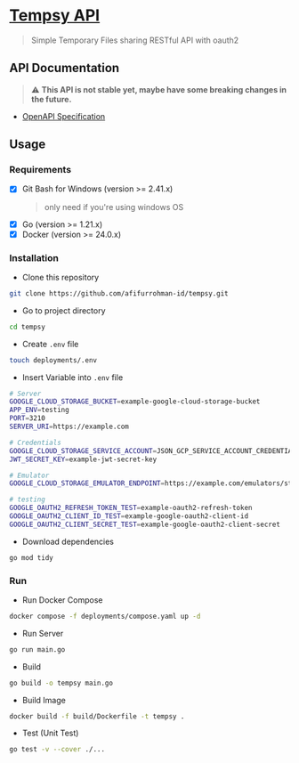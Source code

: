 # [Tempsy API](https://api.tempsy.afifurrohman.my.id)
> Simple Temporary Files sharing RESTful API with oauth2
  
## API Documentation
> :warning: **This API is not stable yet, maybe have some breaking changes in the future.**
- [OpenAPI Specification](api/openapi-spec.yaml)

## Usage

### Requirements

- [x] Git Bash for Windows (version >= 2.41.x)
  > only need if you're using windows OS
- [x] Go (version >= 1.21.x)
- [x] Docker (version >= 24.0.x)

### Installation
- Clone this repository

```sh
git clone https://github.com/afifurrohman-id/tempsy.git
```

- Go to project directory

```sh
cd tempsy
```

- Create `.env` file

```sh
touch deployments/.env
```

- Insert Variable into `.env` file

```sh
# Server
GOOGLE_CLOUD_STORAGE_BUCKET=example-google-cloud-storage-bucket
APP_ENV=testing
PORT=3210
SERVER_URI=https://example.com

# Credentials
GOOGLE_CLOUD_STORAGE_SERVICE_ACCOUNT=JSON_GCP_SERVICE_ACCOUNT_CREDENTIAL
JWT_SECRET_KEY=example-jwt-secret-key

# Emulator
GOOGLE_CLOUD_STORAGE_EMULATOR_ENDPOINT=https://example.com/emulators/storage/v1

# testing
GOOGLE_OAUTH2_REFRESH_TOKEN_TEST=example-oauth2-refresh-token
GOOGLE_OAUTH2_CLIENT_ID_TEST=example-google-oauth2-client-id
GOOGLE_OAUTH2_CLIENT_SECRET_TEST=example-google-oauth2-client-secret
```

- Download dependencies

```sh
go mod tidy
```

### Run
- Run Docker Compose

```sh
docker compose -f deployments/compose.yaml up -d
```

- Run Server

```sh
go run main.go
```

- Build
```sh
go build -o tempsy main.go
```

- Build Image

```sh
docker build -f build/Dockerfile -t tempsy .
```

- Test (Unit Test)

```sh
go test -v --cover ./...
```
